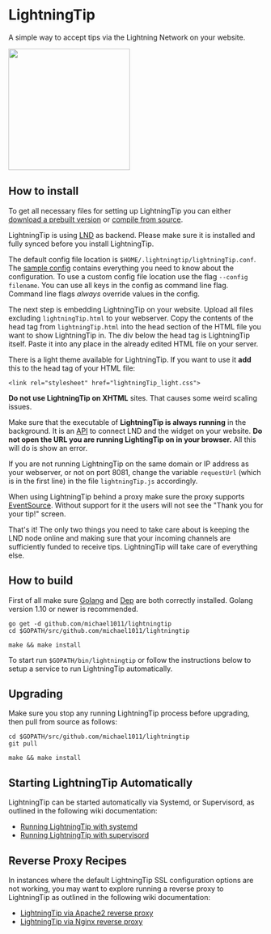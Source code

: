 # LightningTip
A simple way to accept tips via the Lightning Network on your website.

<img src="https://i.imgur.com/tTQnnoJ.gif" width="240">

## How to install
To get all necessary files for setting up LightningTip you can either [download a prebuilt version](https://github.com/michael1011/lightningtip/releases) or [compile from source](#how-to-install).

LightningTip is using [LND](https://github.com/lightningnetwork/lnd) as backend. Please make sure it is installed and fully synced before you install LightningTip.

The default config file location is `$HOME/.lightningtip/lightningTip.conf`. The [sample config](https://github.com/michael1011/lightningtip/blob/master/sample-lightningTip.conf) contains everything you need to know about the configuration. To use a custom config file location use the flag `--config filename`. You can use all keys in the config as command line flag. Command line flags *always* override values in the config.

The next step is embedding LightningTip on your website. Upload all files excluding `lightningTip.html` to your webserver. Copy the contents of the head tag from `lightningTip.html` into the head section of the HTML file you want to show LightningTip in. The div below the head tag is LightningTip itself. Paste it into any place in the already edited HTML file on your server.

There is a light theme available for LightningTip. If you want to use it **add** this to the head tag of your HTML file:

```
<link rel="stylesheet" href="lightningTip_light.css">
```

**Do not use LightningTip on XHTML** sites. That causes some weird scaling issues.

Make sure that the executable of **LightningTip is always running** in the background. It is an [API](https://github.com/michael1011/lightningtip/wiki/API-documentation) to connect LND and the widget on your website. **Do not open the URL you are running LightingTip on in your browser.** All this will do is show an error.

If you are not running LightningTip on the same domain or IP address as your webserver, or not on port 8081, change the variable `requestUrl` (which is in the first line) in the file `lightningTip.js` accordingly.

When using LightningTip behind a proxy make sure the proxy supports [EventSource](https://developer.mozilla.org/en-US/docs/Web/API/EventSource). Without support for it the users will not see the "Thank you for your tip!" screen.

That's it! The only two things you need to take care about is keeping the LND node online and making sure that your incoming channels are sufficiently funded to receive tips. LightningTip will take care of everything else.

## How to build
First of all make sure [Golang](https://golang.org/) and [Dep](https://github.com/golang/dep) are both correctly installed. Golang version 1.10 or newer is recommended.

```
go get -d github.com/michael1011/lightningtip
cd $GOPATH/src/github.com/michael1011/lightningtip

make && make install
```

To start run `$GOPATH/bin/lightningtip` or follow the instructions below to setup a service to run LightningTip automatically.

## Upgrading
Make sure you stop any running LightningTip process before upgrading, then pull from source as follows:

```
cd $GOPATH/src/github.com/michael1011/lightningtip
git pull

make && make install
```

## Starting LightningTip Automatically

LightningTip can be started automatically via Systemd, or Supervisord, as outlined in the following wiki documentation:

* [Running LightningTip with systemd](https://github.com/michael1011/lightningtip/wiki/Running-LightningTip-with-systemd)
* [Running LightningTip with supervisord](https://github.com/michael1011/lightningtip/wiki/Running-LightningTip-with-supervisord)

## Reverse Proxy Recipes

In instances where the default LightningTip SSL configuration options are not working, you may want to explore running a reverse proxy to LightningTip as outlined in the following wiki documentation:

* [LightningTip via Apache2 reverse proxy](https://github.com/michael1011/lightningtip/wiki/LightningTip-via-Apache2-reverse-proxy)
* [LightningTip via Nginx reverse proxy](https://github.com/michael1011/lightningtip/wiki/LightningTip-via-Nginx-reverse-proxy)


